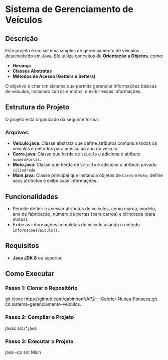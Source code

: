# Sistema de Gerenciamento de Veículos

## Descrição
Este projeto é um sistema simples de gerenciamento de veículos desenvolvido em Java. Ele utiliza conceitos de **Orientação a Objetos**, como:
- **Herança**
- **Classes Abstratas**
- **Métodos de Acesso (Getters e Setters)**

O objetivo é criar um sistema que permita gerenciar informações básicas de veículos, incluindo carros e motos, e exibir essas informações.

## Estrutura do Projeto
O projeto está organizado da seguinte forma:

### Arquivos:
- **Veiculo.java**: Classe abstrata que define atributos comuns a todos os veículos e métodos para acesso ao ano do veículo.
- **Carro.java**: Classe que herda de `Veiculo` e adiciona o atributo `numeroPortas`.
- **Moto.java**: Classe que herda de `Veiculo` e adiciona o atributo privado `cilindrada`.
- **Main.java**: Classe principal que instancia objetos de `Carro` e `Moto`, define seus atributos e exibe suas informações.

## Funcionalidades
- Permite definir e acessar atributos de veículos, como marca, modelo, ano de fabricação, número de portas (para carros) e cilindrada (para motos).
- Exibe as informações completas do veículo usando o método `informacoesVeiculo()`.

## Requisitos
- **Java JDK 8** ou superior.

## Como Executar

### Passo 1: Clonar o Repositório
git clone https://github.com/gabinhonf/AP2---Gabriel-Nunes-Fonseca.git cd sistema-gerenciamento-veiculos.

### Passo 2: Compilar o Projeto
javac src/*.java

### Passo 3: Executar o Projeto
java -cp src Main

